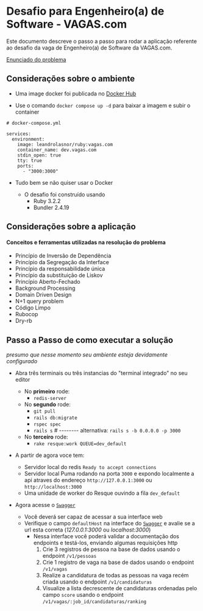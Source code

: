 # Desafio para Engenheiro(a) de Software - VAGAS.com

Este documento descreve o passo a passo para rodar a aplicação referente ao desafio da vaga de Engenheiro(a) de Software da VAGAS.com.

[Enunciado do problema](https://github.com/VAGAS-com/teste-tecnico-backend/blob/main/desafio-tecnico.md)

## Considerações sobre o ambiente

* Uma image docker foi publicada no [Docker Hub](https://hub.docker.com/layers/leandrolasnor/ruby/vagas.com/images/sha256-cd6cb61240550fb705a38862790902f1a96bcfd2824e357a006682b498fe1d1f?context=explore)

* Use o comando `docker compose up -d` para baixar a imagem e subir o container

```
# docker-compose.yml

services:
  environment:
    image: leandrolasnor/ruby:vagas.com
    container_name: dev.vagas.com
    stdin_open: true
    tty: true
    ports:
      - "3000:3000"
```
* Tudo bem se não quiser usar o Docker 

  * O desafio foi construído usando
    * Ruby 3.2.2
    * Bundler 2.4.19

## Considerações sobre a aplicação

#### Conceitos e ferramentas utilizadas na resolução do problema
* Princípio de Inversão de Dependência
* Princípio da Segregação da Interface
* Princípio da responsabilidade única
* Princípio da substituição de Liskov
* Princípio Aberto-Fechado
* Background Processing
* Domain Driven Design
* N+1 query problem
* Código Limpo
* Rubocop
* Dry-rb

## Passo a Passo de como executar a solução

_presumo que nesse momento seu ambiente esteja devidamente configurado_

* Abra três terminais ou três instancias do "terminal integrado" no seu editor
  * No **primeiro** rode:
    * `redis-server`
  * No **segundo** rode:
    * `git pull`
    * `rails db:migrate`
    * `rspec spec` 
    * `rails s` # -------- alternativa: `rails s -b 0.0.0.0 -p 3000`
  * No **terceiro** rode:
    * `rake resque:work QUEUE=dev_default`

* A partir de agora voce tem:
  * Servidor local do redis `Ready to accept connections`
  * Servidor local Puma rodando na porta `3000` e expondo localmente a api atraves do endereço `http://127.0.0.1:3000` ou `http://localhost:3000`
  * Uma unidade de worker do Resque ouvindo a fila `dev_default`
* Agora acesse o [`Swagger`](http://127.0.0.1:3000/api-docs)
  * Você deverá ser capaz de acessar a sua interface web
  * Verifique o campo `defaultHost` na interface do [`Swagger`](http://localhost:3000/api-docs) e avalie se a url esta correta (_127.0.0.1:3000_ ou _localhost:3000_)
    * Nessa interface você poderá validar a documentação dos endpoints e testá-los, enviando algumas requisições http
      1. Crie 3 registros de pessoa na base de dados usando o endpoint `/v1/pessoas`
      2. Crie 1 registro de vaga na base de dados usando o endpoint `/v1/vagas`
      3. Realize a candidatura de todas as pessoas na vaga recém criada usando o endpoint `/v1/candidaturas`
      4. Visualize a lista decrescente de candidaturas ordenadas pelo campo `score` usando o endpoint `/v1/vagas/:job_id/candidaturas/ranking`

